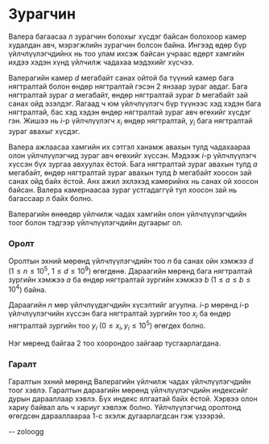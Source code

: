 Зурагчин
========
Валера багаасаа л зурагчин болохыг хүсдэг байсан болохоор камер худалдан авч,
мэрэгжлийн зурагчин болсон байна. Ингээд өдөр бүр үйлчлүүлэгчдийнх нь тоо улам
ихсэж байсан учраас өдөрт хамгийн ихдээ хэдэн хүнд үйлчилж чадахаа мэдэхийг
хүсчээ.

Валерагийн камер $d$ мегабайт санах ойтой ба түүний камер бага нягтралтай болон
өндөр нягтралтай гэсэн 2 янзаар зураг авдаг. Бага нягтралтай зураг $a$ мегабайт,
өндөр нягтралтай зураг $b$ мегабайт зай санах ойд эзэлдэг. Яагаад ч юм
үйлчлүүлэгч бүр түүнээс хэд хэдэн бага нягтралтай, бас хэд хэдэн өндөр
нягтралтай зураг авч өгөхийг хүсдэг гэн. Жишээ нь $i$-р үйлчлүүлэгч $x_i$ өндөр
нягтралтай, $y_i$ бага нягтралтай зураг авахыг хүсдэг.

Валера ажлаасаа хамгийн их сэтгэл ханамж авахын тулд чадахаараа олон
үйлчлүүлэгчид зураг авч өгөхийг хүссэн. Мэдээж $i$-р үйлчлүүлэгч хүссэн бүх
зургаа авхуулах ёстой. Бага нягтралтай зураг авахын тулд $a$ мегабайт, өндөр
нягтралтай зураг авахын тулд $b$ мегабайт хоосон зай санах ойд байх ёстой. Анх
ажил эхлэхэд камерийнх нь санах ой хоосон байсан. Валера камернаасаа зураг
устгадаггүй тул хоосон зай нь багассаар л байх болно.

Валерагийн өнөөдөр үйлчилж чадах хамгийн олон үйлчлүүлэгчдийн тоог болон тэдгээр
үйлчлүүлэгчдийн дугаарыг ол.


### Оролт
Оролтын эхний мөрөнд үйлчлүүлэгчдийн тоо $n$ ба санах ойн хэмжээ $d$ ($1 ≤ n ≤
10^5$,  $1 ≤ d ≤ 10^9$) өгөгдөнө. Дараагийн мөрөнд бага нягтралтай зургийн
хэмжээ $a$ ба өндөр нягтралтай зургийн хэмжээ $b$ ($1 ≤ a ≤ b ≤ 10^4$) байна.

Дараагийн $n$ мөр үйлчлүүдэгчдийн хүсэлтийг агуулна. $i$-р мөрөнд $i$-р
үйлчлүүлэгчийн хүссэн бага нягтралтай зургийн тоо $x_i$ ба өндөр нягтралтай
зургийн тоо $y_i$ ($0 ≤ x_i, y_i ≤ 10^5$) өгөгдөх болно.

Нэг мөрөнд байгаа 2 тоо хоорондоо зайгаар тусгаарлагдана.


### Гаралт
Гаралтын эхний мөрөнд Валерагийн үйлчилж чадах үйлчлүүлэгчдийн тоог хэвлэ.
Гаралтын дараагийн мөрөнд үйлчлүүлэгчдийн индексийг дурын дарааллаар хэвлэ. Бүх
индекс ялгаатай байх ёстой. Хэрвээ олон хариу байвал аль ч хариуг хэвлэж болно.
Үйлчлүүлэгчид оролтонд өгөгдсөн дарааллаараа $1$-с эхэлж дугаарлагдсан гэж
үзээрэй.

-- zoloogg
